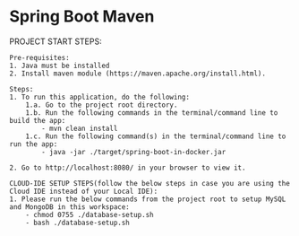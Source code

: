 # Spring Boot Maven

PROJECT START STEPS:

    Pre-requisites:
    1. Java must be installed
    2. Install maven module (https://maven.apache.org/install.html).

    Steps:
    1. To run this application, do the following:
        1.a. Go to the project root directory.
        1.b. Run the following commands in the terminal/command line to build the app:
            - mvn clean install
        1.c. Run the following command(s) in the terminal/command line to run the app:
            - java -jar ./target/spring-boot-in-docker.jar

    2. Go to http://localhost:8080/ in your browser to view it.
    
    CLOUD-IDE SETUP STEPS(follow the below steps in case you are using the Cloud IDE instead of your Local IDE):
    1. Please run the below commands from the project root to setup MySQL and MongoDB in this workspace:
        - chmod 0755 ./database-setup.sh
        - bash ./database-setup.sh
